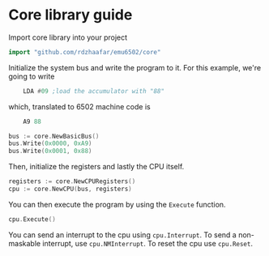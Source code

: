 # Core library guide

Import core library into your project

```go
import "github.com/rdzhaafar/emu6502/core"
```

Initialize the system bus and write the program to it. For this example, we're going to write 

```asm
    LDA #09 ;load the accumulator with "88"
```

which, translated to 6502 machine code is

```asm
    A9 88
```

```go
bus := core.NewBasicBus()
bus.Write(0x0000, 0xA9)
bus.Write(0x0001, 0x88)
```

Then, initialize the registers and lastly the CPU itself.

```go
registers := core.NewCPURegisters()
cpu := core.NewCPU(bus, registers)
```

You can then execute the program by using the `Execute` function.

```go
cpu.Execute()
```

You can send an interrupt to the cpu using `cpu.Interrupt`. To send a non-maskable interrupt, use `cpu.NMInterrupt`. To reset the cpu use `cpu.Reset`.
